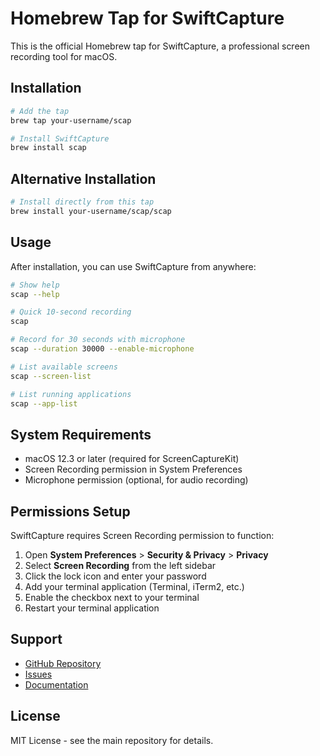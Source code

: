 # Homebrew Tap for SwiftCapture

This is the official Homebrew tap for SwiftCapture, a professional screen recording tool for macOS.

## Installation

```bash
# Add the tap
brew tap your-username/scap

# Install SwiftCapture
brew install scap
```

## Alternative Installation

```bash
# Install directly from this tap
brew install your-username/scap/scap
```

## Usage

After installation, you can use SwiftCapture from anywhere:

```bash
# Show help
scap --help

# Quick 10-second recording
scap

# Record for 30 seconds with microphone
scap --duration 30000 --enable-microphone

# List available screens
scap --screen-list

# List running applications
scap --app-list
```

## System Requirements

- macOS 12.3 or later (required for ScreenCaptureKit)
- Screen Recording permission in System Preferences
- Microphone permission (optional, for audio recording)

## Permissions Setup

SwiftCapture requires Screen Recording permission to function:

1. Open **System Preferences** > **Security & Privacy** > **Privacy**
2. Select **Screen Recording** from the left sidebar
3. Click the lock icon and enter your password
4. Add your terminal application (Terminal, iTerm2, etc.)
5. Enable the checkbox next to your terminal
6. Restart your terminal application

## Support

- [GitHub Repository](https://github.com/your-username/SwiftCapture)
- [Issues](https://github.com/your-username/SwiftCapture/issues)
- [Documentation](https://github.com/your-username/SwiftCapture#readme)

## License

MIT License - see the main repository for details.